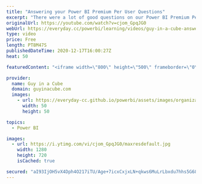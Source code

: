 ```yaml
---
title: "Answering your Power BI Premium Per User Questions"
excerpt: "There were a lot of good questions on our Power BI Premium Per User video. We are going to look at some of the questions that were asked and get you some answers!  PPU Video: https://www.youtube.com/watch?v=dEgR2_xi3mw  PPU FAQ: https://docs.microsoft.com/power-bi/admin/service-premium-per-user-faq"
originalUrl: https://youtube.com/watch?v=cjom_GpqJG0
webUrl: https://everyday.cc/powerbi/learning/videos/guy-in-a-cube-answering-your-power-bi-premium-per-user-questions/
type: video
price: Free
length: PT8M47S
publishedDateTime: 2020-12-17T16:00:27Z
heat: 50

featuredContent: "<iframe width=\"800\" height=\"500\" frameborder=\"0\" src=\"https://www.youtube.com/embed/cjom_GpqJG0\" allow=\"accelerometer; autoplay; encrypted-media; gyroscope; picture-in-picture\" allowfullscreen></iframe>"

provider:
  name: Guy in a Cube
  domain: guyinacube.com
  images:
    - url: https://everyday-cc.github.io/powerbi/assets/images/organizations/guyinacube.com-50x50.jpg
      width: 50
      height: 50

topics:
  - Power BI

images:
  - url: https://i.ytimg.com/vi/cjom_GpqJG0/maxresdefault.jpg
    width: 1280
    height: 720
    isCached: true

secured: "aI93IjOH5vX4Dph4O217iTU/Age+7icxCxjxLN+qkws6MuLrLbxdu7hhs5G68HtRoMcXtMttoKu2FHztL3Hd4BaiQEfCAOcekjnWyEKgACBCMuw7TKL6qKJo1pycUtlnF+d1dwG8ERAQRzm9t21zEV0GC9bBz9cXS8K9Le0thoXE7QOpJFmkOUuBvGHcKzWWq7rM/Z6H6pkEAWx984DyqOXOKsaQVtlENE72DyE52o9SYJ+2S/TEwn7fKjChW5CeB4lT4IGq8MClQt/p2mikDRBT6/v3zZ+0UUwc/sgpuTTuDFJT0Xg8NzYFoGcNVyLVN8Wxp9dwoHA2Wjw2N26seAwN1NmPhswQ8HerTqno+YpLYaO53cfWmV0lj95Upo7U4CEW7rDIBGAljm46kIV6Hpq6R+Uc8DJ4G0MQO29k7ic=;svg0hW7ZYXdwnjRm9UYtkw=="
---
```


